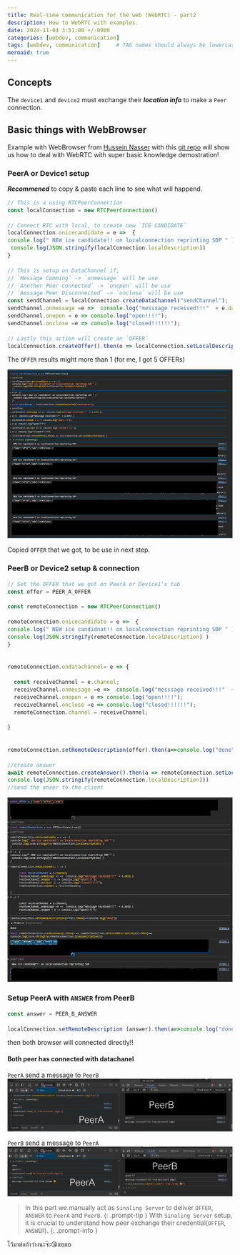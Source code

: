 ```yaml
---
title: Real-time communication for the web (WebRTC) - part2
description: How to WebRTC with examples.
date: 2024-11-04 3:51:00 +/-0900
categories: [webdev, communication]
tags: [webdev, communication]     # TAG names should always be lowercase
mermaid: true
---
```


## Concepts
The `device1` and `device2` must exchange their ***location info*** to make a  `Peer` connection. 

## Basic things with WebBrowser
Example with WebBrowser from [Hussein Nasser](https://www.youtube.com/watch?v=FExZvpVvYxA) with this [git repo](https://github.com/hnasr/javascript_playground/tree/master/webrtc) will show us how to deal with WebRTC with super basic knowledge demostration!

### PeerA or Device1 setup 
***Recommened*** to copy & paste each line to see what will happend.
```javascript 
// This is a using RTCPeerConnection
const localConnection = new RTCPeerConnection()
 
// Connect RTC with local, to create new `ICE CANDIDATE`
localConnection.onicecandidate = e =>  {
console.log(" NEW ice candidate!! on localconnection reprinting SDP " )
 console.log(JSON.stringify(localConnection.localDescription))
}

// This is setup on DataChannel if, 
// `Message Comming` -> `onmessage` will be use
// `Another Peer Connected` -> `onopen` will be use
// `Aessage Peer Disconnected` -> `onclose` will be use
const sendChannel = localConnection.createDataChannel("sendChannel");
sendChannel.onmessage =e =>  console.log("messsage received!!!"  + e.data );
sendChannel.onopen = e => console.log("open!!!!");
sendChannel.onclose =e => console.log("closed!!!!!!");

// Lastly this action will create an `OFFER`
localConnection.createOffer().then(o => localConnection.setLocalDescription(o) )
```

The `OFFER` results might more than 1 (for me, I got 5 OFFERs)

![image_peerA_result](/posts/20241104/peerA.PNG)

Copied `OFFER` that we got, to be use in next step.

### PeerB or Device2 setup & connection


``` javascript
// Set the OFFER that we got on PeerA or Device1's tab
const offer = PEER_A_OFFER

const remoteConnection = new RTCPeerConnection()

remoteConnection.onicecandidate = e =>  {
console.log(" NEW ice candidnat!! on localconnection reprinting SDP " )
console.log(JSON.stringify(remoteConnection.localDescription) )
}

 
remoteConnection.ondatachannel= e => {

  const receiveChannel = e.channel;
  receiveChannel.onmessage =e =>  console.log("messsage received!!!"  + e.data )
  receiveChannel.onopen = e => console.log("open!!!!");
  receiveChannel.onclose =e => console.log("closed!!!!!!");
  remoteConnection.channel = receiveChannel;

}


remoteConnection.setRemoteDescription(offer).then(a=>console.log("done"))

//create answer
await remoteConnection.createAnswer().then(a => remoteConnection.setLocalDescription(a)).then(a=>
console.log(JSON.stringify(remoteConnection.localDescription)))
//send the anser to the client 
```

![image_peerB_result](/posts/20241104/peerB.PNG)



### Setup PeerA with `ANSWER` from PeerB

```javascript
const answer = PEER_B_ANSWER

localConnection.setRemoteDescription (answer).then(a=>console.log("done"))
```

then both browser will connected directly!!

#### Both peer has connected with datachanel
`PeerA` send a message to `PeerB`
![image_dc_1](/posts/20241104/PeerConnectionDC-1.PNG)


`PeerB` send a message to `PeerA`
![image_dc_2](/posts/20241104/PeerConnectionDC-2.PNG)

> In this part we manually act as `Sinaling Server` to deliver `OFFER`, `ANSWER` to `PeerA` and `PeerB`.
{: .prompt-tip }
> With `Sinaling Server` setup, it is crucial to understand how peer exchange their credential(`OFFER`, `ANSWER`).
{: .prompt-info }



ไว้มาต่อถ้าว่างนะจ๊ะ😘xoxo
